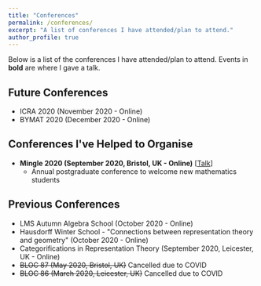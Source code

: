 ```yaml
---
title: "Conferences"
permalink: /conferences/
excerpt: "A list of conferences I have attended/plan to attend."
author_profile: true
---
```


Below is a list of the conferences I have attended/plan to attend.
Events in **bold** are where I gave a talk.

## Future Conferences
* ICRA 2020 (November 2020 - Online)
* BYMAT 2020 (December 2020 - Online)

## Conferences I've Helped to Organise
* **Mingle 2020 (September 2020, Bristol, UK - Online)** \[[Talk](/talks/2020-09-25-talk-SET)\]
  * Annual postgraduate conference to welcome new mathematics students
 
## Previous Conferences
* LMS Autumn Algebra School (October 2020 - Online)
* Hausdorff Winter School - "Connections between representation theory and geometry" (October 2020 - Online)
* Categorifications in Representation Theory (September 2020, Leicester, UK - Online)
* ~~BLOC 87 (May 2020, Bristol, UK)~~ Cancelled due to COVID
* ~~BLOC 86 (March 2020, Leicester, UK)~~ Cancelled due to COVID
